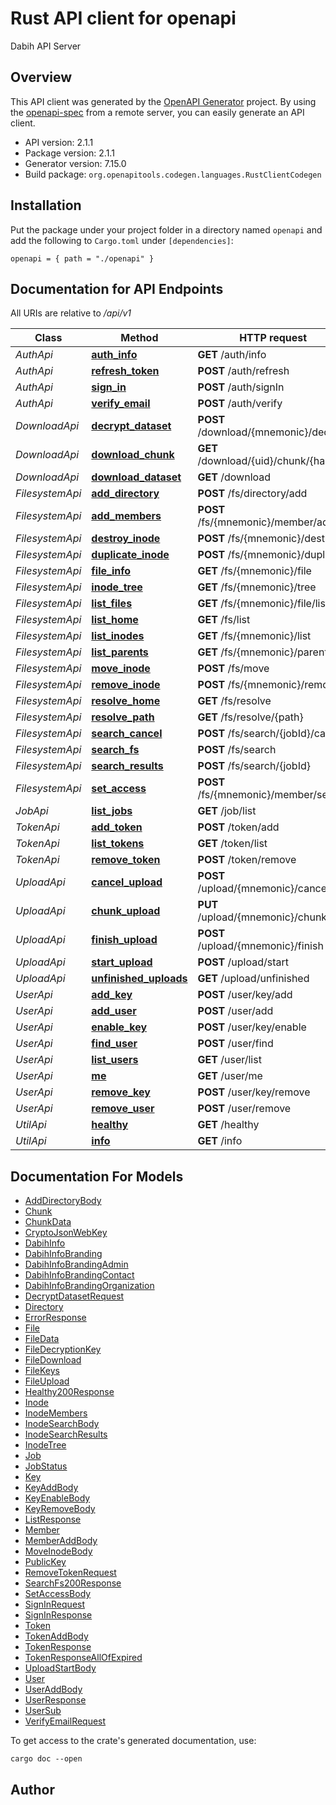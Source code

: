 # Rust API client for openapi

Dabih API Server


## Overview

This API client was generated by the [OpenAPI Generator](https://openapi-generator.tech) project.  By using the [openapi-spec](https://openapis.org) from a remote server, you can easily generate an API client.

- API version: 2.1.1
- Package version: 2.1.1
- Generator version: 7.15.0
- Build package: `org.openapitools.codegen.languages.RustClientCodegen`

## Installation

Put the package under your project folder in a directory named `openapi` and add the following to `Cargo.toml` under `[dependencies]`:

```
openapi = { path = "./openapi" }
```

## Documentation for API Endpoints

All URIs are relative to */api/v1*

Class | Method | HTTP request | Description
------------ | ------------- | ------------- | -------------
*AuthApi* | [**auth_info**](docs/AuthApi.md#auth_info) | **GET** /auth/info | 
*AuthApi* | [**refresh_token**](docs/AuthApi.md#refresh_token) | **POST** /auth/refresh | 
*AuthApi* | [**sign_in**](docs/AuthApi.md#sign_in) | **POST** /auth/signIn | 
*AuthApi* | [**verify_email**](docs/AuthApi.md#verify_email) | **POST** /auth/verify | 
*DownloadApi* | [**decrypt_dataset**](docs/DownloadApi.md#decrypt_dataset) | **POST** /download/{mnemonic}/decrypt | 
*DownloadApi* | [**download_chunk**](docs/DownloadApi.md#download_chunk) | **GET** /download/{uid}/chunk/{hash} | 
*DownloadApi* | [**download_dataset**](docs/DownloadApi.md#download_dataset) | **GET** /download | 
*FilesystemApi* | [**add_directory**](docs/FilesystemApi.md#add_directory) | **POST** /fs/directory/add | 
*FilesystemApi* | [**add_members**](docs/FilesystemApi.md#add_members) | **POST** /fs/{mnemonic}/member/add | 
*FilesystemApi* | [**destroy_inode**](docs/FilesystemApi.md#destroy_inode) | **POST** /fs/{mnemonic}/destroy | 
*FilesystemApi* | [**duplicate_inode**](docs/FilesystemApi.md#duplicate_inode) | **POST** /fs/{mnemonic}/duplicate | 
*FilesystemApi* | [**file_info**](docs/FilesystemApi.md#file_info) | **GET** /fs/{mnemonic}/file | 
*FilesystemApi* | [**inode_tree**](docs/FilesystemApi.md#inode_tree) | **GET** /fs/{mnemonic}/tree | 
*FilesystemApi* | [**list_files**](docs/FilesystemApi.md#list_files) | **GET** /fs/{mnemonic}/file/list | 
*FilesystemApi* | [**list_home**](docs/FilesystemApi.md#list_home) | **GET** /fs/list | 
*FilesystemApi* | [**list_inodes**](docs/FilesystemApi.md#list_inodes) | **GET** /fs/{mnemonic}/list | 
*FilesystemApi* | [**list_parents**](docs/FilesystemApi.md#list_parents) | **GET** /fs/{mnemonic}/parent/list | 
*FilesystemApi* | [**move_inode**](docs/FilesystemApi.md#move_inode) | **POST** /fs/move | 
*FilesystemApi* | [**remove_inode**](docs/FilesystemApi.md#remove_inode) | **POST** /fs/{mnemonic}/remove | 
*FilesystemApi* | [**resolve_home**](docs/FilesystemApi.md#resolve_home) | **GET** /fs/resolve | 
*FilesystemApi* | [**resolve_path**](docs/FilesystemApi.md#resolve_path) | **GET** /fs/resolve/{path} | 
*FilesystemApi* | [**search_cancel**](docs/FilesystemApi.md#search_cancel) | **POST** /fs/search/{jobId}/cancel | 
*FilesystemApi* | [**search_fs**](docs/FilesystemApi.md#search_fs) | **POST** /fs/search | 
*FilesystemApi* | [**search_results**](docs/FilesystemApi.md#search_results) | **POST** /fs/search/{jobId} | 
*FilesystemApi* | [**set_access**](docs/FilesystemApi.md#set_access) | **POST** /fs/{mnemonic}/member/set | 
*JobApi* | [**list_jobs**](docs/JobApi.md#list_jobs) | **GET** /job/list | 
*TokenApi* | [**add_token**](docs/TokenApi.md#add_token) | **POST** /token/add | 
*TokenApi* | [**list_tokens**](docs/TokenApi.md#list_tokens) | **GET** /token/list | 
*TokenApi* | [**remove_token**](docs/TokenApi.md#remove_token) | **POST** /token/remove | 
*UploadApi* | [**cancel_upload**](docs/UploadApi.md#cancel_upload) | **POST** /upload/{mnemonic}/cancel | 
*UploadApi* | [**chunk_upload**](docs/UploadApi.md#chunk_upload) | **PUT** /upload/{mnemonic}/chunk | 
*UploadApi* | [**finish_upload**](docs/UploadApi.md#finish_upload) | **POST** /upload/{mnemonic}/finish | 
*UploadApi* | [**start_upload**](docs/UploadApi.md#start_upload) | **POST** /upload/start | 
*UploadApi* | [**unfinished_uploads**](docs/UploadApi.md#unfinished_uploads) | **GET** /upload/unfinished | 
*UserApi* | [**add_key**](docs/UserApi.md#add_key) | **POST** /user/key/add | 
*UserApi* | [**add_user**](docs/UserApi.md#add_user) | **POST** /user/add | 
*UserApi* | [**enable_key**](docs/UserApi.md#enable_key) | **POST** /user/key/enable | 
*UserApi* | [**find_user**](docs/UserApi.md#find_user) | **POST** /user/find | 
*UserApi* | [**list_users**](docs/UserApi.md#list_users) | **GET** /user/list | 
*UserApi* | [**me**](docs/UserApi.md#me) | **GET** /user/me | 
*UserApi* | [**remove_key**](docs/UserApi.md#remove_key) | **POST** /user/key/remove | 
*UserApi* | [**remove_user**](docs/UserApi.md#remove_user) | **POST** /user/remove | 
*UtilApi* | [**healthy**](docs/UtilApi.md#healthy) | **GET** /healthy | 
*UtilApi* | [**info**](docs/UtilApi.md#info) | **GET** /info | 


## Documentation For Models

 - [AddDirectoryBody](docs/AddDirectoryBody.md)
 - [Chunk](docs/Chunk.md)
 - [ChunkData](docs/ChunkData.md)
 - [CryptoJsonWebKey](docs/CryptoJsonWebKey.md)
 - [DabihInfo](docs/DabihInfo.md)
 - [DabihInfoBranding](docs/DabihInfoBranding.md)
 - [DabihInfoBrandingAdmin](docs/DabihInfoBrandingAdmin.md)
 - [DabihInfoBrandingContact](docs/DabihInfoBrandingContact.md)
 - [DabihInfoBrandingOrganization](docs/DabihInfoBrandingOrganization.md)
 - [DecryptDatasetRequest](docs/DecryptDatasetRequest.md)
 - [Directory](docs/Directory.md)
 - [ErrorResponse](docs/ErrorResponse.md)
 - [File](docs/File.md)
 - [FileData](docs/FileData.md)
 - [FileDecryptionKey](docs/FileDecryptionKey.md)
 - [FileDownload](docs/FileDownload.md)
 - [FileKeys](docs/FileKeys.md)
 - [FileUpload](docs/FileUpload.md)
 - [Healthy200Response](docs/Healthy200Response.md)
 - [Inode](docs/Inode.md)
 - [InodeMembers](docs/InodeMembers.md)
 - [InodeSearchBody](docs/InodeSearchBody.md)
 - [InodeSearchResults](docs/InodeSearchResults.md)
 - [InodeTree](docs/InodeTree.md)
 - [Job](docs/Job.md)
 - [JobStatus](docs/JobStatus.md)
 - [Key](docs/Key.md)
 - [KeyAddBody](docs/KeyAddBody.md)
 - [KeyEnableBody](docs/KeyEnableBody.md)
 - [KeyRemoveBody](docs/KeyRemoveBody.md)
 - [ListResponse](docs/ListResponse.md)
 - [Member](docs/Member.md)
 - [MemberAddBody](docs/MemberAddBody.md)
 - [MoveInodeBody](docs/MoveInodeBody.md)
 - [PublicKey](docs/PublicKey.md)
 - [RemoveTokenRequest](docs/RemoveTokenRequest.md)
 - [SearchFs200Response](docs/SearchFs200Response.md)
 - [SetAccessBody](docs/SetAccessBody.md)
 - [SignInRequest](docs/SignInRequest.md)
 - [SignInResponse](docs/SignInResponse.md)
 - [Token](docs/Token.md)
 - [TokenAddBody](docs/TokenAddBody.md)
 - [TokenResponse](docs/TokenResponse.md)
 - [TokenResponseAllOfExpired](docs/TokenResponseAllOfExpired.md)
 - [UploadStartBody](docs/UploadStartBody.md)
 - [User](docs/User.md)
 - [UserAddBody](docs/UserAddBody.md)
 - [UserResponse](docs/UserResponse.md)
 - [UserSub](docs/UserSub.md)
 - [VerifyEmailRequest](docs/VerifyEmailRequest.md)


To get access to the crate's generated documentation, use:

```
cargo doc --open
```

## Author



